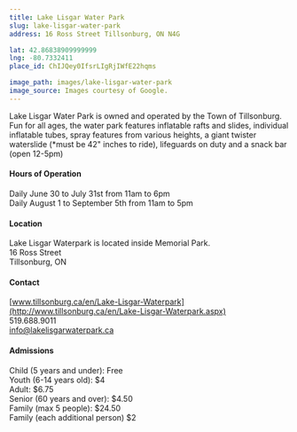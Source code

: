 ```yaml
---
title: Lake Lisgar Water Park
slug: lake-lisgar-water-park
address: 16 Ross Street Tillsonburg, ON N4G

lat: 42.86838909999999
lng: -80.7332411
place_id: ChIJQey0IfsrLIgRjIWfE22hqms

image_path: images/lake-lisgar-water-park
image_source: Images courtesy of Google.
---
```


Lake Lisgar Water Park is owned and operated by the Town of Tillsonburg.  Fun for all ages, the water park features inflatable rafts and slides, individual inflatable tubes, spray features from various heights, a giant twister waterslide (*must be 42" inches to ride), lifeguards on duty and a snack bar (open 12-5pm)

#### Hours of Operation
Daily June 30 to July 31st from 11am to 6pm  
Daily August 1 to September 5th from 11am to 5pm

#### Location
Lake Lisgar Waterpark is located inside Memorial Park.  
16 Ross Street  
Tillsonburg, ON 

#### Contact
[www.tillsonburg.ca/en/Lake-Lisgar-Waterpark](http://www.tillsonburg.ca/en/Lake-Lisgar-Waterpark.aspx)  
519.688.9011  
info@lakelisgarwaterpark.ca

#### Admissions
Child (5 years and under): Free  
Youth (6-14 years old): $4  
Adult: $6.75  
Senior (60 years and over): $4.50  
Family (max 5 people): $24.50  
Family (each additional person) $2  

